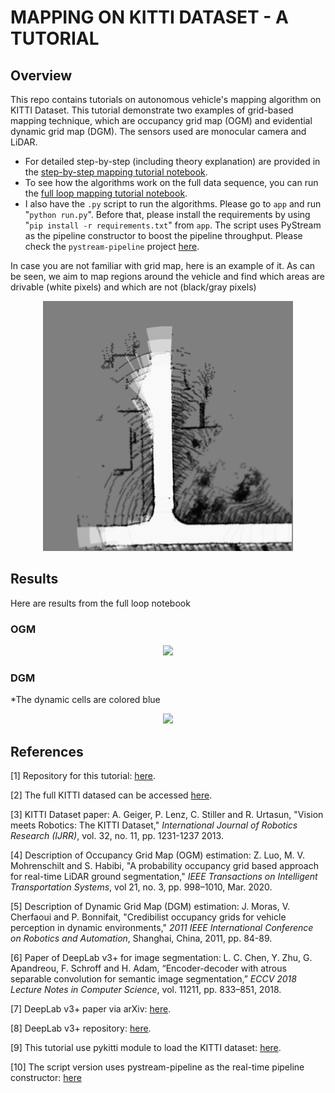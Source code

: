 # MAPPING ON KITTI DATASET - A TUTORIAL

## Overview

This repo contains tutorials on autonomous vehicle's mapping algorithm on KITTI Dataset. This tutorial demonstrate two examples of grid-based mapping technique, which are occupancy grid map (OGM) and evidential dynamic grid map (DGM). The sensors used are monocular camera and LiDAR.

- For detailed step-by-step (including theory explanation) are provided in the [step-by-step mapping tutorial notebook](https://github.com/MukhlasAdib/KITTI_Mapping/blob/main/KITTI_Mapping_Tutorial_Step_by_step.ipynb).
- To see how the algorithms work on the full data sequence, you can run the [full loop mapping tutorial notebook](https://github.com/MukhlasAdib/KITTI_Mapping/blob/main/KITTI_Mapping_Tutorial_Full_Loop.ipynb).
- I also have the `.py` script to run the algorithms. Please go to `app` and run "`python run.py`". Before that, please install the requirements by using "`pip install -r requirements.txt`" from `app`. The script uses PyStream as the pipeline constructor to boost the pipeline throughput. Please check the `pystream-pipeline` project [here](https://github.com/MukhlasAdib/pystream-pipeline).

In case you are not familiar with grid map, here is an example of it. As can be seen, we aim to map regions around the vehicle and find which areas are drivable (white pixels) and which are not (black/gray pixels)

<center><img src="https://github.com/MukhlasAdib/KITTI_Mapping/blob/main/figures/2_0_3443.png?raw=true" width=400px></center>

## Results

Here are results from the full loop notebook

### OGM

<center><img src="https://github.com/MukhlasAdib/KITTI_Mapping/blob/main/figures/results_ogm_min.gif?raw=true" width=800px></center>

### DGM

\*The dynamic cells are colored blue

<center><img src="https://github.com/MukhlasAdib/KITTI_Mapping/blob/main/figures/results_dgm.gif?raw=true" width=800px></center>

## References

[1] Repository for this tutorial: [here](https://github.com/MukhlasAdib/KITTI_Mapping).

[2] The full KITTI datased can be accessed [here](http://www.cvlibs.net/datasets/kitti/).

[3] KITTI Dataset paper: A. Geiger, P. Lenz, C. Stiller and R. Urtasun, "Vision meets Robotics: The KITTI Dataset," *International Journal of Robotics Research (IJRR)*, vol. 32, no. 11, pp. 1231-1237 2013.

[4] Description of Occupancy Grid Map (OGM) estimation: Z. Luo, M. V. Mohrenschilt and S. Habibi, "A probability occupancy grid based approach for real-time LiDAR ground segmentation," *IEEE Transactions on Intelligent Transportation Systems*, vol 21, no. 3, pp. 998–1010, Mar. 2020.

[5] Description of Dynamic Grid Map (DGM) estimation: J. Moras, V. Cherfaoui and P. Bonnifait, "Credibilist occupancy grids for vehicle perception in dynamic environments," *2011 IEEE International Conference on Robotics and Automation*, Shanghai, China, 2011, pp. 84-89.

[6] Paper of DeepLab v3+ for image segmentation: L. C. Chen, Y. Zhu, G. Apandreou, F. Schroff and H. Adam, “Encoder-decoder with atrous separable convolution for semantic image segmentation,” *ECCV 2018 Lecture Notes in Computer Science*, vol. 11211, pp. 833–851, 2018.

[7] DeepLab v3+ paper via arXiv: [here](https://arxiv.org/abs/1802.02611).

[8] DeepLab v3+ repository: [here](https://github.com/tensorflow/models/tree/master/research/deeplab).

[9] This tutorial use pykitti module to load the KITTI dataset: [here](https://github.com/utiasSTARS/pykitti).

[10] The script version uses pystream-pipeline as the real-time pipeline constructor: [here](https://github.com/MukhlasAdib/pystream-pipeline)
